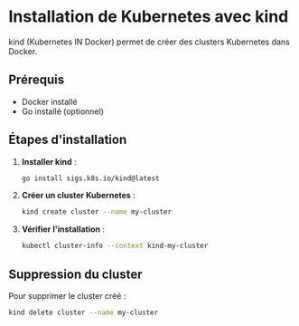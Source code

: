 # Installation de Kubernetes avec kind
kind (Kubernetes IN Docker) permet de créer des clusters Kubernetes dans Docker.

## Prérequis
- Docker installé
- Go installé (optionnel)

## Étapes d'installation
1. **Installer kind** :
   ```bash
   go install sigs.k8s.io/kind@latest
   ```

2. **Créer un cluster Kubernetes** :
   ```bash
   kind create cluster --name my-cluster
   ```

3. **Vérifier l'installation** :
   ```bash
   kubectl cluster-info --context kind-my-cluster
   ```

## Suppression du cluster
Pour supprimer le cluster créé :
   ```bash
   kind delete cluster --name my-cluster
   ```
